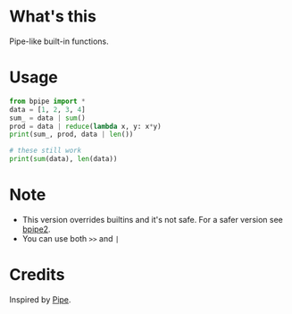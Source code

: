 # What's this

Pipe-like built-in functions.

# Usage

```python
from bpipe import *
data = [1, 2, 3, 4]
sum_ = data | sum()
prod = data | reduce(lambda x, y: x*y)
print(sum_, prod, data | len())

# these still work
print(sum(data), len(data))
```
# Note

- This version overrides builtins and it's not safe. For a safer version see [bpipe2](https://github.com/mavnt/bpipe2/).
- You can use both `>>` and `|`

# Credits

Inspired by [Pipe](https://github.com/JulienPalard/Pipe).